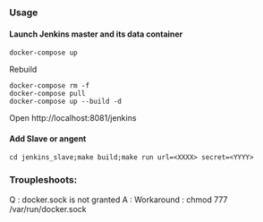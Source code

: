 ### Usage
#### Launch Jenkins master and its data container
```
docker-compose up
```

Rebuild
```
docker-compose rm -f
docker-compose pull
docker-compose up --build -d
```

Open http://localhost:8081/jenkins

#### Add Slave or angent
```
cd jenkins_slave;make build;make run url=<XXXX> secret=<YYYY>
```

### Troupleshoots:

Q : docker.sock is not granted
A : Workaround : chmod 777 /var/run/docker.sock


